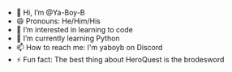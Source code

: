 - 👋 Hi, I’m @Ya-Boy-B
- 😄 Pronouns: He/Him/His
- 👀 I’m interested in learning to code
- 🌱 I’m currently learning Python
- 📫 How to reach me: I'm yaboyb on Discord
- ⚡ Fun fact: The best thing about HeroQuest is the brodesword

<!---
Ya-Boy-B/Ya-Boy-B is a ✨ special ✨ repository because its `README.md` (this file) appears on your GitHub profile.
You can click the Preview link to take a look at your changes.
--->
